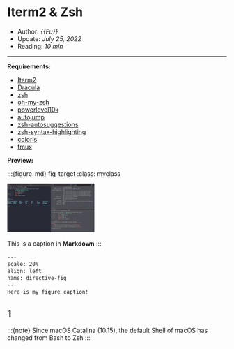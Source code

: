 # Iterm2 & Zsh

- Author: *{{Fu}}*
- Update: *July 25, 2022*
- Reading: *10 min*

---

**Requirements:**
- [Iterm2](https://iterm2.com/)
- [Dracula](https://draculatheme.com/)
- [zsh](https://www.zsh.org/)
- [oh-my-zsh](https://github.com/ohmyzsh/ohmyzsh)
- [powerlevel10k](https://github.com/romkatv/powerlevel10k)
- [autojump](https://github.com/wting/autojump)
- [zsh-autosuggestions](https://github.com/zsh-users/zsh-autosuggestions)
- [zsh-syntax-highlighting](https://github.com/zsh-users/zsh-syntax-highlighting)
- [colorls](https://github.com/athityakumar/colorls)
- [tmux](https://github.com/tmux/tmux)


**Preview:**


:::{figure-md} fig-target
:class: myclass

<img src="img/Iterm2-Zsh-1.jpg" alt="fishy" class="bg-primary mb-1" width="200px">

This is a caption in **Markdown**
:::

```{figure} ./img/Iterm2-Zsh-1.jpg
---
scale: 20%
align: left
name: directive-fig
---
Here is my figure caption!
```





## 1
:::{note}
Since macOS Catalina (10.15), the default Shell of macOS has changed from Bash to Zsh
:::

